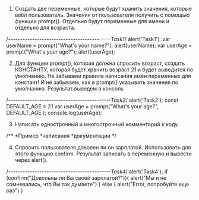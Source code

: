 1. Создать две переменные, которые будут хранить значения, которые ввёл пользователь. Значения от пользователя получить с помощью функции prompt(). Отдельно будут переменные для имени и отдельно для возраста.

/*-------------------------------------------Task1*/
alert('Task1');
var userName = prompt("What's your name?");
alert(userName);
var userAge = prompt("What's your age?");
alert(userAge);

2. Для функции prompt(), которая должна спросить возраст, создать КОНСТАНТУ, которая будет хранить возраст 21 и будет выводится по умолчанию. Не забываем правила написания имён переменных для констант! И не забываем, как в prompt() указывать значения по умолчанию. Результат выведем в консоль

/*-------------------------------------------Task2*/
alert('Task2');
const DEFAULT_AGE = 21
var userAge = prompt("What's your age?", DEFAULT_AGE );
console.log(userAge);

3. Написать однострочный и многострочный комментарий к коду.

/**
*Пример
*написания
*документации
*/

4. Спросить пользователя доволен ли он зарплатой. Использовать для этого функцию confirm. Результат записать в переменную и вывести через alert().

/*-------------------------------------------Task4*/
alert('Task4');
if (confirm("Довольны ли Вы своей зарплатой?")){
		alert("Мы и не сомневались, что Вы так думаете")
} else {
  	alert("Error, попробуйте еще раз")
}






